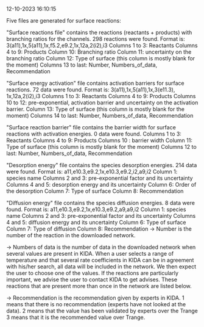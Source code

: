 12-10-2023 16:10:15

Five files are generated for surface reactions:

"Surface reactions file" contains the reactions (reactants + products) with branching ratios for the channels. 298 reactions were found.
Format is: 3(a11),1x,5(a11),1x,f5.2,e9.2,1x,12a,2(i2),i3
Columns 1 to 3: Reactants
Columns 4 to 9: Products
Column 10: Branching ratio
Column 11: uncertainty on the branching ratio
Column 12: Type of surface (this column is mostly blank for the moment)
Columns 13 to last:  Number, Numbers_of_data, Recommendation

"Surface energy activation" file contains activation barriers for surface reactions. 72 data were found.
Format is: 3(a11),1x,5(a11),1x,3(e11.3), 1x,12a,2(i2),i3
Columns 1 to 3: Reactants
Columns 4 to 9: Products
Columns 10 to 12: pre-exponential, activation barrier and uncertainty on the activation barrier.
Column 13: Type of surface (this column is mostly blank for the moment)
Columns 14 to last:  Number, Numbers_of_data, Recommendation

"Surface reaction barrier" file contains the barrier width for surface reactions with activation energies. 0 data were found.
Columns 1 to 3: Reactants
Columns 4 to 9: Products
Columns 10 : barrier width
Column 11: Type of surface (this column is mostly blank for the moment)
Columns 12 to last:  Number, Numbers_of_data, Recommendation


"Desorption energy" file contains the species desorption energies. 214 data were found.
Format is: a11,e10.3,e9.2,1x,e10.3,e9.2,i2,a9,i2
Column 1: species name
Columns 2 and 3: pre-exponential factor and its uncertainty
Columns 4 and 5:  desorption energy and its uncertainty
Column 6: Order of the desorption
Column 7: Type of surface
Column 8: Recommendation

"Diffusion energy" file contains the species diffusion energies. 8 data were found.
Format is: a11,e10.3,e9.2,1x,e10.3,e9.2,a9,a9,i2
Column 1: species name
Columns 2 and 3: pre-exponential factor and its uncertainty
Columns 4 and 5:  diffusion energy and its uncertainty
Column 6: Type of surface
Column 7: Type of diffusion
Column 8: Recommendation
-> Number is the number of the reaction in the downloaded network.

-> Numbers of data is the number of data in the downloaded network when several values are present in KIDA. When a user selects a range of temperature and that several rate coefficients in KIDA can be in agreement with his/her search, all data will be included in the network. We then expect the user to choose one of the values. If the reactions are particularly important, we advise the user to contact KIDA to get advises. 
These reactions that are present more than once in the network are listed below. 

-> Recommendation is the recommendation given by experts in KIDA. 
1 means that there is no recommendation (experts have not looked at the data). 
2 means that the value has been validated by experts over the Trange
3 means that it is the recommended value over Trange.